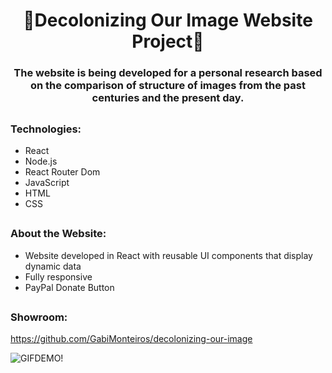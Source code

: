 <h1 align="center">🌿Decolonizing Our Image Website Project🌿</h1>
<h3 align="center">The website is being developed for a personal research based on the comparison of structure of images from the past centuries and the present day.</h3>

##
<h3 align="left">Technologies:</h3>

<div>

  - React  
  - Node.js
  - React Router Dom
  - JavaScript 
  - HTML
  - CSS
    
</div>

##
<h3 align="left">About the Website:</h3>

<div>
  
  - Website developed in React with reusable UI components that display dynamic data
  - Fully responsive
  - PayPal Donate Button 
  
  
</div>

##
<h3 align="left">Showroom:</h3>

https://github.com/GabiMonteiros/decolonizing-our-image


![GIFDEMO!](largeGIF.gif)